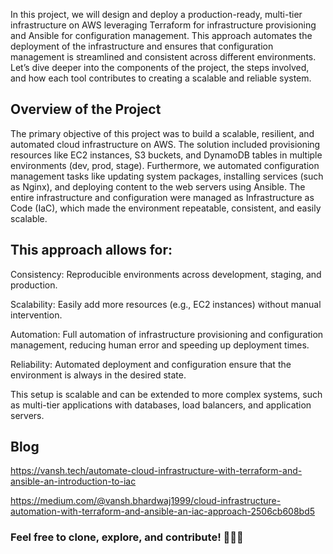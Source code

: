 In this project, we will design and deploy a production-ready, multi-tier infrastructure on AWS leveraging Terraform for infrastructure provisioning and Ansible for configuration management. This approach automates the deployment of the infrastructure and ensures that configuration management is streamlined and consistent across different environments. Let’s dive deeper into the components of the project, the steps involved, and how each tool contributes to creating a scalable and reliable system.

## Overview of the Project

The primary objective of this project was to build a scalable, resilient, and automated cloud infrastructure on AWS. The solution included provisioning resources like EC2 instances, S3 buckets, and DynamoDB tables in multiple environments (dev, prod, stage). Furthermore, we automated configuration management tasks like updating system packages, installing services (such as Nginx), and deploying content to the web servers using Ansible. The entire infrastructure and configuration were managed as Infrastructure as Code (IaC), which made the environment repeatable, consistent, and easily scalable.

## This approach allows for:

Consistency: Reproducible environments across development, staging, and production.

Scalability: Easily add more resources (e.g., EC2 instances) without manual intervention.

Automation: Full automation of infrastructure provisioning and configuration management, reducing human error and speeding up deployment times.

Reliability: Automated deployment and configuration ensure that the environment is always in the desired state.

This setup is scalable and can be extended to more complex systems, such as multi-tier applications with databases, load balancers, and application servers.

## Blog

https://vansh.tech/automate-cloud-infrastructure-with-terraform-and-ansible-an-introduction-to-iac

https://medium.com/@vansh.bhardwaj1999/cloud-infrastructure-automation-with-terraform-and-ansible-an-iac-approach-2506cb608bd5


### Feel free to clone, explore, and contribute! 🚀🚀🚀
